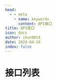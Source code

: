 ```yaml
---
head:
  - - meta
    - name: keywords
      content: API接口
title: API接口
icon: docs
author: ikun0014
date: 2024-04-10
index: false
---
```


# 接口列表

